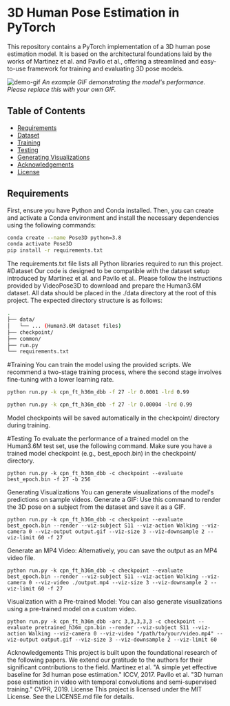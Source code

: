 # 3D Human Pose Estimation in PyTorch

This repository contains a PyTorch implementation of a 3D human pose estimation model. It is based on the architectural foundations laid by the works of Martinez et al. and Pavllo et al., offering a streamlined and easy-to-use framework for training and evaluating 3D pose models.

![demo-gif](https://user-images.githubusercontent.com/your-username/your-repo/your-gif.gif) 
*An example GIF demonstrating the model's performance. Please replace this with your own GIF.*

## Table of Contents

- [Requirements](#requirements)
- [Dataset](#dataset)
- [Training](#training)
- [Testing](#testing)
- [Generating Visualizations](#generating-visualizations)
- [Acknowledgements](#acknowledgements)
- [License](#license)

## Requirements

First, ensure you have Python and Conda installed. Then, you can create and activate a Conda environment and install the necessary dependencies using the following commands:

```bash
conda create --name Pose3D python=3.8
conda activate Pose3D
pip install -r requirements.txt
```
The requirements.txt file lists all Python libraries required to run this project.
#Dataset
Our code is designed to be compatible with the dataset setup introduced by Martinez et al. and Pavllo et al..
Please follow the instructions provided by VideoPose3D to download and prepare the Human3.6M dataset. All data should be placed in the ./data directory at the root of this project.
The expected directory structure is as follows:

```bash
.
├── data/
│   └── ... (Human3.6M dataset files)
├── checkpoint/
├── common/
├── run.py
└── requirements.txt
```

#Training
You can train the model using the provided scripts. We recommend a two-stage training process, where the second stage involves fine-tuning with a lower learning rate.

```bash
python run.py -k cpn_ft_h36m_dbb -f 27 -lr 0.0001 -lrd 0.99
```

```bash
python run.py -k cpn_ft_h36m_dbb -f 27 -lr 0.00004 -lrd 0.99
```

Model checkpoints will be saved automatically in the checkpoint/ directory during training.

#Testing
To evaluate the performance of a trained model on the Human3.6M test set, use the following command. Make sure you have a trained model checkpoint (e.g., best_epoch.bin) in the checkpoint/ directory.

```
python run.py -k cpn_ft_h36m_dbb -c checkpoint --evaluate best_epoch.bin -f 27 -b 256
```
Generating Visualizations
You can generate visualizations of the model's predictions on sample videos.
Generate a GIF:
Use this command to render the 3D pose on a subject from the dataset and save it as a GIF.


```
python run.py -k cpn_ft_h36m_dbb -c checkpoint --evaluate best_epoch.bin --render --viz-subject S11 --viz-action Walking --viz-camera 0 --viz-output output.gif --viz-size 3 --viz-downsample 2 --viz-limit 60 -f 27
```

Generate an MP4 Video:
Alternatively, you can save the output as an MP4 video file.
```
python run.py -k cpn_ft_h36m_dbb -c checkpoint --evaluate best_epoch.bin --render --viz-subject S11 --viz-action Walking --viz-camera 0 --viz-video ./output.mp4 --viz-size 3 --viz-downsample 2 --viz-limit 60 -f 27
```

Visualization with a Pre-trained Model:
You can also generate visualizations using a pre-trained model on a custom video.

```
python run.py -k cpn_ft_h36m_dbb -arc 3,3,3,3,3 -c checkpoint --evaluate pretrained_h36m_cpn.bin --render --viz-subject S11 --viz-action Walking --viz-camera 0 --viz-video "/path/to/your/video.mp4" --viz-output output.gif --viz-size 3 --viz-downsample 2 --viz-limit 60
```
Acknowledgements
This project is built upon the foundational research of the following papers. We extend our gratitude to the authors for their significant contributions to the field.
Martinez et al. "A simple yet effective baseline for 3d human pose estimation." ICCV, 2017.
Pavllo et al. "3D human pose estimation in video with temporal convolutions and semi-supervised training." CVPR, 2019.
License
This project is licensed under the MIT License. See the LICENSE.md file for details.



